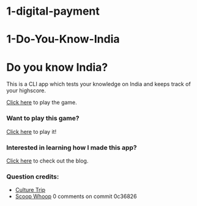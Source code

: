 # 1-digital-payment

# 1-Do-You-Know-India

# Do you know India?
This is a CLI app which tests your knowledge on India and keeps track of your highscore.

[Click here](https://repl.it/@iRohitGaur/1-Do-You-Know-India?embed=1&output=1) to play the game.
### Want to play this game?
[Click here](https://repl.it/@iRohitGaur/1-Do-You-Know-India?embed=1&output=1) to play it!

### Interested in learning how I made this app?
[Click here](https://dev.to/irohitgaur/making-a-cli-app-in-repl-with-persistent-data-using-node-js-4bpo) to check out the blog. 

### Question credits:
 * [Culture Trip](https://theculturetrip.com/asia/india/articles/12-surprising-facts-you-may-not-know-about-india/)
 * [Scoop Whoop](https://www.scoopwhoop.com/inothernews/interesting-india/)
0 comments on commit 0c36826
